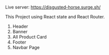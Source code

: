 Live server: https://disgusted-horse.surge.sh/

This Project using React state and React Router.

1. Header
2. Banner
3. All Product Card
4. Footer
5. Navbar Page
